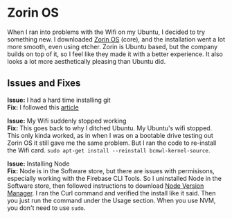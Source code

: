 # Zorin OS

When I ran into problems with the Wifi on my Ubuntu, I decided to try something new. I downloaded [Zorin OS](https://zorinos.com/) (core), and the installation went a lot more smooth, even using etcher. Zorin is Ubuntu based, but the company builds on top of it, so I feel like they made it with a better experience. It also looks a lot more aesthetically pleasing than Ubuntu did.

## Issues and Fixes

**Issue:** I had a hard time installing git <br />
**Fix:** I followed this [article](https://stackoverflow.com/questions/30932121/git-installation-error-missing-installation-candidate/51819385#51819385)

**Issue:** My Wifi suddenly stopped working <br />
**Fix:** This goes back to why I ditched Ubuntu. My Ubuntu's wifi stopped. This only kinda worked, as in when I was on a bootable drive testing out Zorin OS it still gave me the same problem. But I ran the code to re-install the Wifi card. `sudo apt-get install --reinstall bcmwl-kernel-source`.

**Issue:** Installing Node <br />
**Fix:** Node is in the Software store, but there are issues with permisisons, especially working with the Firebase CLI Tools. So I uninstalled Node in the Software store, then followed instructions to download [Node Version Manager](https://github.com/nvm-sh/nvm). I ran the Curl command and verified the install like it said. Then you just run the command under the Usage section. When you use NVM, you don't need to use `sudo`.